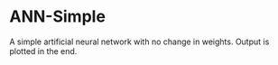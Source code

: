 # ANN-Simple
A simple artificial neural network with no change in weights. Output is plotted in the end.
